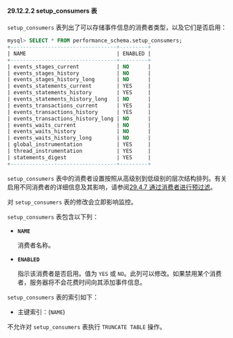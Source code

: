 #### 29.12.2.2 setup_consumers 表

`setup_consumers` 表列出了可以存储事件信息的消费者类型，以及它们是否启用：

```sql
mysql> SELECT * FROM performance_schema.setup_consumers;
+----------------------------------+---------+
| NAME                             | ENABLED |
+----------------------------------+---------+
| events_stages_current            | NO      |
| events_stages_history            | NO      |
| events_stages_history_long       | NO      |
| events_statements_current        | YES     |
| events_statements_history        | YES     |
| events_statements_history_long   | NO      |
| events_transactions_current      | YES     |
| events_transactions_history      | YES     |
| events_transactions_history_long | NO      |
| events_waits_current             | NO      |
| events_waits_history             | NO      |
| events_waits_history_long        | NO      |
| global_instrumentation           | YES     |
| thread_instrumentation           | YES     |
| statements_digest                | YES     |
+----------------------------------+---------+
```

`setup_consumers` 表中的消费者设置按照从高级别到低级别的层次结构排列。有关启用不同消费者的详细信息及其影响，请参阅[29.4.7 通过消费者进行预过滤](#)。

对 `setup_consumers` 表的修改会立即影响监控。

`setup_consumers` 表包含以下列：

- **`NAME`**
  
  消费者名称。
  
- **`ENABLED`**
  
  指示该消费者是否启用。值为 `YES` 或 `NO`。此列可以修改。如果禁用某个消费者，服务器将不会花费时间向其添加事件信息。

`setup_consumers` 表的索引如下：

- 主键索引：(`NAME`)

不允许对 `setup_consumers` 表执行 `TRUNCATE TABLE` 操作。